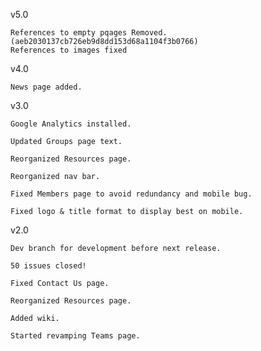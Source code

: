 v5.0

	References to empty pqages Removed. (aeb2030137cb726eb9d8dd153d68a1104f3b0766)
	References to images fixed
	
v4.0

	News page added.
	
v3.0

	Google Analytics installed.

	Updated Groups page text.

	Reorganized Resources page.

	Reorganized nav bar.

	Fixed Members page to avoid redundancy and mobile bug.

	Fixed logo & title format to display best on mobile.

v2.0

	Dev branch for development before next release.

	50 issues closed!

	Fixed Contact Us page.

	Reorganized Resources page.

	Added wiki.

	Started revamping Teams page.
